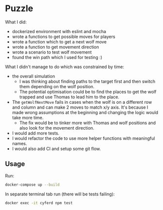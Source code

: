 # Puzzle

What I did:

- dockerized environment with eslint and mocha
- wrote a functions to get possible moves for players
- wrote a function which to get a next wolf move
- wrote a function to get movement direction
- wrote a scenario to test wolf movement
- found the win path which I used for testing :)

What I didn't manage to do which was constrained by time:

- the overall simulation
  - I was thinking about finding paths to the target first and then switch them depending on the wolf position.
  - The potential optimisation could be to find the places to get the wolf trapped and use Thomas to lead him to the place.
- The `getWolfNextMove` fails in cases when the wolf is on a different row and column and can make 2 moves to match x/y axis. It's because I made wrong assumptions at the beginning and changing the logic would take more time.
  - The fix would be to tinker more with Thomas and wolf positions and also look for the movement direction.
- I would add more tests.
- I would refactor the code to use more helper functions with meaningful names.
- I would also add CI and setup some git flow.

## Usage

Run:

```bash
docker-compose up --build
```

In separate terminal tab run (there will be tests failing):

```bash
docker exec -it cyferd npm test
```
